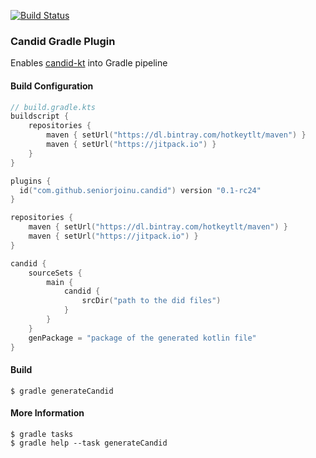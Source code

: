 [![Build Status](https://travis-ci.org/seniorjoinu/candid-kt-gradle-plugin.svg?branch=master)](https://travis-ci.org/seniorjoinu/candid-kt-gradle-plugin)

### Candid Gradle Plugin
Enables [candid-kt](https://github.com/seniorjoinu/candid-kt) into Gradle pipeline 

#### Build Configuration
```kotlin
// build.gradle.kts
buildscript {
    repositories {
        maven { setUrl("https://dl.bintray.com/hotkeytlt/maven") }
        maven { setUrl("https://jitpack.io") }
    }
}

plugins {
  id("com.github.seniorjoinu.candid") version "0.1-rc24"
}

repositories {
    maven { setUrl("https://dl.bintray.com/hotkeytlt/maven") }
    maven { setUrl("https://jitpack.io") }
}

candid {
    sourceSets {
        main {
            candid {
                srcDir("path to the did files")
            }
        }
    }
    genPackage = "package of the generated kotlin file"
}
```

#### Build
```
$ gradle generateCandid
```

#### More Information
```
$ gradle tasks
$ gradle help --task generateCandid
```
